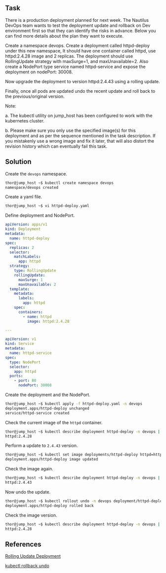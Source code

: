 ## Task
There is a production deployment planned for next week. The Nautilus DevOps team wants to test the deployment update and rollback on Dev environment first so that they can identify the risks in advance. Below you can find more details about the plan they want to execute.

Create a namespace devops. Create a deployment called httpd-deploy under this new namespace, It should have one container called httpd, use httpd:2.4.28 image and 2 replicas. The deployment should use RollingUpdate strategy with maxSurge=1, and maxUnavailable=2. Also create a NodePort type service named httpd-service and expose the deployment on nodePort: 30008.

Now upgrade the deployment to version httpd:2.4.43 using a rolling update.

Finally, once all pods are updated undo the recent update and roll back to the previous/original version.

Note:

a. The kubectl utility on jump_host has been configured to work with the kubernetes cluster.

b. Please make sure you only use the specified image(s) for this deployment and as per the sequence mentioned in the task description. If you mistakenly use a wrong image and fix it later, that will also distort the revision history which can eventually fail this task.
## Solution
Create the `devops` namespace.

```sh
thor@jump_host ~$ kubectl create namespace devops
namespace/devops created
```
Create a yaml file.

```sh
thor@jump_host ~$ vi httpd-deploy.yaml
```

Define deployment and NodePort.
```yml
apiVersion: apps/v1
kind: Deployment
metadata:
  name: httpd-deploy
spec:
  replicas: 2
  selector:
    matchLabels:
      app: httpd
  strategy:
    type: RollingUpdate
    rollingUpdate:
      maxSurge: 1
      maxUnavailable: 2
  template:
    metadata:
      labels:
        app: httpd
    spec:
      containers:
        - name: httpd
          image: httpd:2.4.28

---

apiVersion: v1
kind: Service
metadata:
  name: httpd-service
spec:
  type: NodePort
  selector:
    app: httpd
  ports:
    - port: 80
      nodePort: 30008
```

Create the deployment and the NodePort.

```sh
thor@jump_host ~$ kubectl apply -f httpd-deploy.yaml -n devops
deployment.apps/httpd-deploy unchanged
service/httpd-service created
```
Check the current image of the `httpd` container.

```sh
thor@jump_host ~$ kubectl describe deployment httpd-deploy -n devops | grep "Image:" | awk '{print $2}'
httpd:2.4.28
```

Perform a update to `2.4.43` version.

```sh
thor@jump_host ~$ kubectl set image deployments/httpd-deploy httpd=httpd:2.4.43 -n devops
deployment.apps/httpd-deploy image updated
```

Check the image again.

```sh
thor@jump_host ~$ kubectl describe deployment httpd-deploy -n devops | grep "Image:" | awk '{print $2}'
httpd:2.4.43
```

Now undo the update.

```sh
thor@jump_host ~$ kubectl rollout undo -n devops deployment/httpd-deploy
deployment.apps/httpd-deploy rolled back
```

Check the image version.

```sh
thor@jump_host ~$ kubectl describe deployment httpd-deploy -n devops | grep "Image:" | awk '{print $2}'
httpd:2.4.28
```

## References

[Rolling Update Deployment](https://kubernetes.io/docs/concepts/workloads/controllers/deployment/#rolling-update-deployment)

[kubectl rollback undo](https://jamesdefabia.github.io/docs/user-guide/kubectl/kubectl_rollout_undo/)
